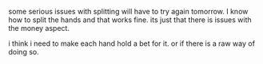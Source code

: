 some serious issues with splitting will have to try again tomorrow. I know how to split the hands and that works fine. its just that there is issues with the money aspect.

i think i need to make each hand hold a bet for it.
or if there is a raw way of doing so.

